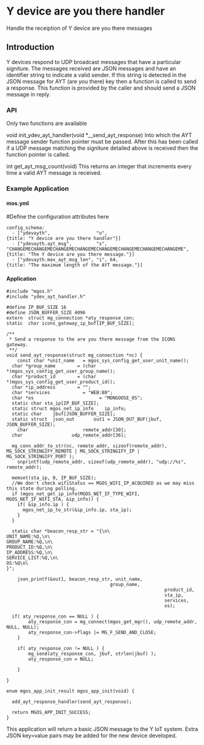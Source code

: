 # Y device are you there handler
Handle the receiption of Y device are you there messages

## Introduction

Y devices respond to UDP broadcast messages that have a particular signiture.
The messages received are JSON messages and have an identifier string to indicate 
a valid sender. If this string is detected in the JSON message for AYT (are you there) key
then a function is called to send a response.
This function is provided by the caller and should send a JSON message in
reply.

### API

Only two functions are available

void init_ydev_ayt_handler(void *__send_ayt_response)
Into which the AYT message sender function pointer must be passed. After this has 
been called if a UDP message matching the signiture detailed above is received then 
the function pointer is called.

int get_ayt_msg_count(void)
This returns an integer that increments every time a valid AYT message is received.

### Example Application

#### mos.yml

#Define the configuration attributes here
```
config_schema:
  - ["ydevayth",                 "o",                                                                     {title: "Y device are you there handler"}]
  - ["ydevayth.ayt_msg",         "s", "CHANGEMECHANGEMECHANGEMECHANGEMECHANGEMECHANGEMECHANGEMECHANGEME", {title: "The Y device are you there message."}]
  - ["ydevayth.max_ayt_msg_len", "i", 64,                                                                 {title: "The maximum length of the AYT message."}]
```

#### Application

```
#include "mgos.h"
#include "ydev_ayt_handler.h"

#define IP_BUF_SIZE 16
#define JSON_BUFFER_SIZE 4096
extern  struct mg_connection *aty_response_con;
static 	char icons_gateway_ip_buf[IP_BUF_SIZE];

/**
 * Send a response to the are you there message from the ICONS gateway.
 **/
void send_ayt_response(struct mg_connection *nc) {
	const char *unit_name   = mgos_sys_config_get_user_unit_name();
  char *group_name        = (char *)mgos_sys_config_get_user_group_name();
  char *product_id        = (char *)mgos_sys_config_get_user_product_id();
  char *ip_address        = "";
  char *services  		    = "WEB:80";
  char *os  				      = "MONGOOSE_OS";
  static char sta_ip[IP_BUF_SIZE];
  static struct mgos_net_ip_info 	ip_info;
  static char    jbuf[JSON_BUFFER_SIZE];
  static struct  json_out 		out1 = JSON_OUT_BUF(jbuf, JSON_BUFFER_SIZE);
	char 					remote_addr[30];
  char 					udp_remote_addr[36];

  mg_conn_addr_to_str(nc, remote_addr, sizeof(remote_addr), MG_SOCK_STRINGIFY_REMOTE | MG_SOCK_STRINGIFY_IP | MG_SOCK_STRINGIFY_PORT );
	snprintf(udp_remote_addr, sizeof(udp_remote_addr), "udp://%s", remote_addr);

  memset(sta_ip, 0, IP_BUF_SIZE);
  //We don't check wifiStatus == MGOS_WIFI_IP_ACQUIRED as we may miss this state during polling.
  if (mgos_net_get_ip_info(MGOS_NET_IF_TYPE_WIFI, MGOS_NET_IF_WIFI_STA, &ip_info)) {
    if( &ip_info.ip ) {
      mgos_net_ip_to_str(&ip_info.ip, sta_ip);
    }
  }

  static char *beacon_resp_str = "{\n\
UNIT_NAME:%Q,\n\
GROUP_NAME:%Q,\n\
PRODUCT_ID:%Q,\n\
IP_ADDRESS:%Q,\n\
SERVICE_LIST:%Q,\n\
OS:%Q\n\
}";

	json_printf(&out1, beacon_resp_str, unit_name,
                                      group_name,
										                  product_id,
										                  sta_ip,
										                  services,
										                  os);

  if( aty_response_con == NULL ) {
		aty_response_con = mg_connect(mgos_get_mgr(), udp_remote_addr, NULL, NULL);
		aty_response_con->flags |= MG_F_SEND_AND_CLOSE;
	}

	if( aty_response_con != NULL ) {
		mg_send(aty_response_con, jbuf, strlen(jbuf) );
		aty_response_con = NULL;

	}

}

enum mgos_app_init_result mgos_app_init(void) {

  add_ayt_response_handler(send_ayt_response);

  return MGOS_APP_INIT_SUCCESS;
}
```

This application will return a basic JSON message to the Y IoT system.
Extra JSON key=value pairs may be added for the new device developed.


